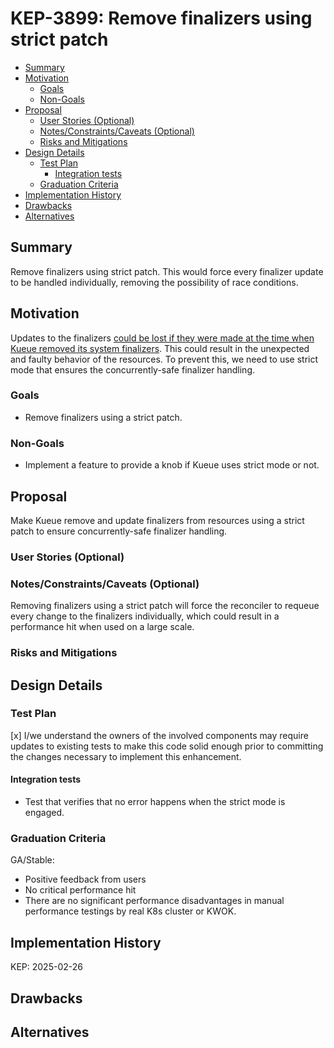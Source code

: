 # KEP-3899: Remove finalizers using strict patch

<!-- toc -->
- [Summary](#summary)
- [Motivation](#motivation)
  - [Goals](#goals)
  - [Non-Goals](#non-goals)
- [Proposal](#proposal)
  - [User Stories (Optional)](#user-stories-optional)
  - [Notes/Constraints/Caveats (Optional)](#notesconstraintscaveats-optional)
  - [Risks and Mitigations](#risks-and-mitigations)
- [Design Details](#design-details)
  - [Test Plan](#test-plan)
    - [Integration tests](#integration-tests)
  - [Graduation Criteria](#graduation-criteria)
- [Implementation History](#implementation-history)
- [Drawbacks](#drawbacks)
- [Alternatives](#alternatives)
<!-- /toc -->

## Summary

Remove finalizers using strict patch.
This would force every finalizer update to be handled individually, removing the possibility of
race conditions.

## Motivation

Updates to the finalizers [could be lost if they were made at the time when
Kueue removed its system finalizers](https://github.com/kubernetes-sigs/kueue/issues/3899). 
This could result in the unexpected and faulty behavior of the resources. 
To prevent this, we need to use strict mode that ensures the concurrently-safe finalizer handling.

### Goals

- Remove finalizers using a strict patch.


### Non-Goals

- Implement a feature to provide a knob if Kueue uses strict mode or not.

## Proposal

Make Kueue remove and update finalizers from resources using a strict patch to ensure
concurrently-safe finalizer handling.


### User Stories (Optional)


### Notes/Constraints/Caveats (Optional)

Removing finalizers using a strict patch will force the reconciler to requeue
every change to the finalizers individually, which could result in a performance
hit when used on a large scale.


### Risks and Mitigations

## Design Details

### Test Plan

[x] I/we understand the owners of the involved components may require updates to
existing tests to make this code solid enough prior to committing the changes necessary
to implement this enhancement.

#### Integration tests

- Test that verifies that no error happens when the strict mode is engaged.


### Graduation Criteria

GA/Stable:
* Positive feedback from users
* No critical performance hit
* There are no significant performance disadvantages in manual performance testings by real K8s cluster or KWOK.

## Implementation History

KEP: 2025-02-26

## Drawbacks


## Alternatives

